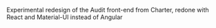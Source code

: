 Experimental redesign of the Audit front-end from Charter, redone with React and Material-UI instead of Angular
